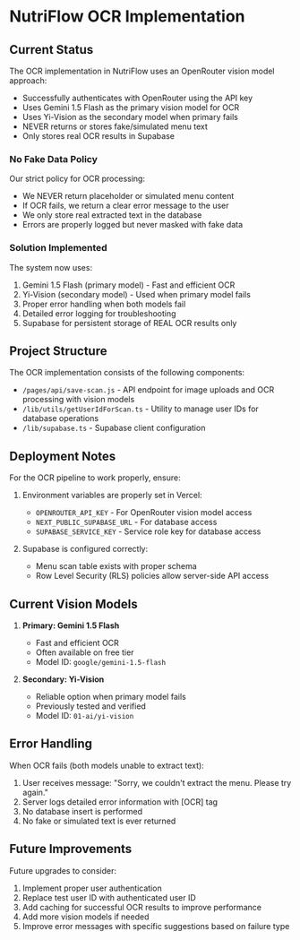 # NutriFlow OCR Implementation

## Current Status

The OCR implementation in NutriFlow uses an OpenRouter vision model approach:
- Successfully authenticates with OpenRouter using the API key
- Uses Gemini 1.5 Flash as the primary vision model for OCR
- Uses Yi-Vision as the secondary model when primary fails
- NEVER returns or stores fake/simulated menu text
- Only stores real OCR results in Supabase

### No Fake Data Policy

Our strict policy for OCR processing:
- We NEVER return placeholder or simulated menu content
- If OCR fails, we return a clear error message to the user
- We only store real extracted text in the database
- Errors are properly logged but never masked with fake data

### Solution Implemented

The system now uses:
1. Gemini 1.5 Flash (primary model) - Fast and efficient OCR
2. Yi-Vision (secondary model) - Used when primary model fails
3. Proper error handling when both models fail
4. Detailed error logging for troubleshooting
5. Supabase for persistent storage of REAL OCR results only

## Project Structure

The OCR implementation consists of the following components:

- `/pages/api/save-scan.js` - API endpoint for image uploads and OCR processing with vision models
- `/lib/utils/getUserIdForScan.ts` - Utility to manage user IDs for database operations
- `/lib/supabase.ts` - Supabase client configuration

## Deployment Notes

For the OCR pipeline to work properly, ensure:

1. Environment variables are properly set in Vercel:
   - `OPENROUTER_API_KEY` - For OpenRouter vision model access
   - `NEXT_PUBLIC_SUPABASE_URL` - For database access 
   - `SUPABASE_SERVICE_KEY` - Service role key for database access

2. Supabase is configured correctly:
   - Menu scan table exists with proper schema
   - Row Level Security (RLS) policies allow server-side API access

## Current Vision Models

1. **Primary: Gemini 1.5 Flash**
   - Fast and efficient OCR
   - Often available on free tier
   - Model ID: `google/gemini-1.5-flash`

2. **Secondary: Yi-Vision**
   - Reliable option when primary model fails
   - Previously tested and verified
   - Model ID: `01-ai/yi-vision`

## Error Handling

When OCR fails (both models unable to extract text):
1. User receives message: "Sorry, we couldn't extract the menu. Please try again."
2. Server logs detailed error information with [OCR] tag
3. No database insert is performed
4. No fake or simulated text is ever returned

## Future Improvements

Future upgrades to consider:
1. Implement proper user authentication
2. Replace test user ID with authenticated user ID
3. Add caching for successful OCR results to improve performance
4. Add more vision models if needed
5. Improve error messages with specific suggestions based on failure type 